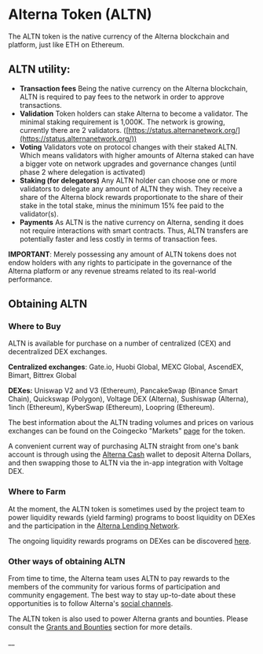 # Alterna Token (ALTN)

The ALTN token is the native currency of the Alterna blockchain and platform, just like ETH on Ethereum.

## ALTN utility:

* **Transaction fees** Being the native currency on the Alterna blockchain, ALTN is required to pay fees to the network in order to approve transactions.
* **Validation** Token holders can stake Alterna to become a validator. The minimal staking requirement is 1,000K. The network is growing, currently there are 2 validators. ([https://status.alternanetwork.org/](https://status.alternanetwork.org/))
* **Voting** Validators vote on protocol changes with their staked ALTN. Which means validators with higher amounts of Alterna staked can have a bigger vote on network upgrades and governance changes (until phase 2 where delegation is activated)
* **Staking (for delegators)** Any ALTN holder can choose one or more validators to delegate any amount of ALTN they wish. They receive a share of the Alterna block rewards proportionate to the share of their stake in the total stake, minus the minimum 15% fee paid to the validator(s).
* **Payments** As ALTN is the native currency on Alterna, sending it does not require interactions with smart contracts. Thus, ALTN transfers are potentially faster and less costly in terms of transaction fees.

**IMPORTANT**: Merely possessing any amount of ALTN tokens does not endow holders with any rights to participate in the governance of the Alterna platform or any revenue streams related to its real-world performance.

## Obtaining ALTN

### Where to Buy

ALTN is available for purchase on a number of centralized (CEX) and decentralized DEX exchanges.

**Centralized exchanges**: Gate.io, Huobi Global, MEXC Global, AscendEX, Bimart, Bittrex Global

**DEXes:** Uniswap V2 and V3 (Ethereum), PancakeSwap (Binance Smart Chain), Quickswap (Polygon), Voltage DEX (Alterna), Sushiswap (Alterna), 1inch (Ethereum), KyberSwap (Ethereum), Loopring (Ethereum).

The best information about the ALTN trading volumes and prices on various exchanges can be found on the Coingecko "Markets" [page](https://www.coingecko.com/en/coins/alterna#markets) for the token.

A convenient current way of purchasing ALTN straight from one's bank account is through using the [Alterna Cash](https://alterna.cash) wallet to deposit Alterna Dollars, and then swapping those to ALTN via the in-app integration with Voltage DEX.

### Where to Farm

At the moment, the ALTN token is sometimes used by the project team to power liquidity rewards (yield farming) programs to boost liquidity on DEXes and the participation in the [Alterna Lending Network](./#alterna-utility).

The ongoing liquidity rewards programs on DEXes can be discovered [here](https://app.voltage.finance/index.html#/farm/976074).

### Other ways of obtaining ALTN

From time to time, the Alterna team uses ALTN to pay rewards to the members of the community for various forms of participation and community engagement. The best way to stay up-to-date about these opportunities is to follow Alterna's [social channels](https://docs.alternanetwork.org/general/community).

The ALTN token is also used to power Alterna grants and bounties. Please consult the [Grants and Bounties](https://docs.alternanetwork.org/general/things-you-can-do-on-alterna/grants-and-bounties) section for more details.

\_\_
